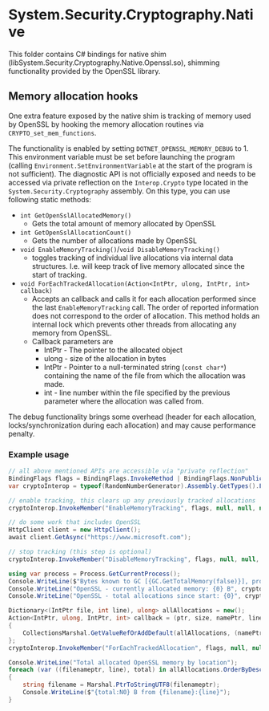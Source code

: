 # System.Security.Cryptography.Native

This folder contains C# bindings for native shim (libSystem.Security.Cryptography.Native.Openssl.so), shimming functionality provided by the OpenSSL library.

## Memory allocation hooks

One extra feature exposed by the native shim is tracking of memory used by
OpenSSL by hooking the memory allocation routines via
`CRYPTO_set_mem_functions`.

The functionality is enabled by setting
`DOTNET_OPENSSL_MEMORY_DEBUG` to 1. This environment
variable must be set before launching the program (calling
`Environment.SetEnvironmentVariable` at the start of the program is not
sufficient). The diagnostic API is not officially exposed and needs to be
accessed via private reflection on the `Interop.Crypto` type located in the
`System.Security.Cryptography` assembly. On this type, you can use following static
methods:

- `int GetOpenSslAllocatedMemory()`
    - Gets the total amount of memory allocated by OpenSSL
- `int GetOpenSslAllocationCount()`
    - Gets the number of allocations made by OpenSSL
- `void EnableMemoryTracking()`/`void DisableMemoryTracking()`
    - toggles tracking of individual live allocations via internal data
      structures. I.e. will keep track of live memory allocated since the start of
      tracking.
- `void ForEachTrackedAllocation(Action<IntPtr, ulong, IntPtr, int> callback)`
    - Accepts an callback and calls it for each allocation performed since the
      last `EnableMemoryTracking` call. The order of reported information does not
      correspond to the order of allocation. This method holds an internal lock
      which prevents other threads from allocating any memory from OpenSSL.
    - Callback parameters are
        - IntPtr - The pointer to the allocated object
        - ulong - size of the allocation in bytes
        - IntPtr - Pointer to a null-terminated string (`const char*`) containing the name of the file from which the allocation was made.
        - int - line number within the file specified by the previous parameter where the allocation was called from.

The debug functionality brings some overhead (header for each allocation,
locks/synchronization during each allocation) and may cause performance penalty.

### Example usage

```cs
// all above mentioned APIs are accessible via "private reflection"
BindingFlags flags = BindingFlags.InvokeMethod | BindingFlags.NonPublic | BindingFlags.Static;
var cryptoInterop = typeof(RandomNumberGenerator).Assembly.GetTypes().First(t => t.Name == "Crypto");

// enable tracking, this clears up any previously tracked allocations
cryptoInterop.InvokeMember("EnableMemoryTracking", flags, null, null, null);

// do some work that includes OpenSSL
HttpClient client = new HttpClient();
await client.GetAsync("https://www.microsoft.com");

// stop tracking (this step is optional)
cryptoInterop.InvokeMember("DisableMemoryTracking", flags, null, null, null);

using var process = Process.GetCurrentProcess();
Console.WriteLine($"Bytes known to GC [{GC.GetTotalMemory(false)}], process working set [{process.WorkingSet64}]");
Console.WriteLine("OpenSSL - currently allocated memory: {0} B", cryptoInterop.InvokeMember("GetOpenSslAllocatedMemory", flags, null, null, null));
Console.WriteLine("OpenSSL - total allocations since start: {0}", cryptoInterop.InvokeMember("GetOpenSslAllocationCount", flags, null, null, null));

Dictionary<(IntPtr file, int line), ulong> allAllocations = new();
Action<IntPtr, ulong, IntPtr, int> callback = (ptr, size, namePtr, line) =>
{
    CollectionsMarshal.GetValueRefOrAddDefault(allAllocations, (namePtr, line), out _) += size;
};
cryptoInterop.InvokeMember("ForEachTrackedAllocation", flags, null, null, [callback]);

Console.WriteLine("Total allocated OpenSSL memory by location");
foreach (var ((filenameptr, line), total) in allAllocations.OrderByDescending(kvp => kvp.Value).Take(10))
{
    string filename = Marshal.PtrToStringUTF8(filenameptr);
    Console.WriteLine($"{total:N0} B from {filename}:{line}");
}
```